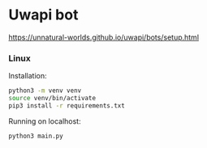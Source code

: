 # Uwapi bot

https://unnatural-worlds.github.io/uwapi/bots/setup.html

### Linux

Installation:
```bash
python3 -m venv venv
source venv/bin/activate
pip3 install -r requirements.txt
```

Running on localhost:
```bash
python3 main.py
```
